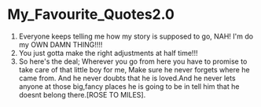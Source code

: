 # My_Favourite_Quotes2.0
1) Everyone keeps telling me how my story is supposed to go, NAH! I'm do my OWN DAMN THING!!!!
2) You just gotta make the right adjustments at half time!!!
3) So here's the deal; Wherever you go from here you have to promise to take care of that little boy for me, Make sure he never forgets where he came from. And he never doubts that he is loved.And he never lets anyone at those big,fancy places he is going to be in tell him that he doesnt belong there.[ROSE TO MILES]. 
